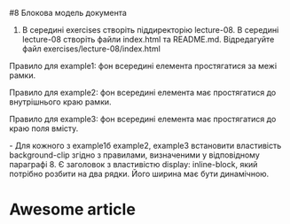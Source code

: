 #8 Блокова модель документа
1. В середині exercises створіть піддиректорію lecture-08. В середині lecture-08 створіть файли index.html та README.md.
Відредагуйте файл exercises/lecture-08/index.html
<!DOCTYPE html>
<html lang="en">
<head>
    <meta charset="UTF-8">
    <meta name="viewport" content="width=device-width, initial-scale=1.0">
    <title>Document</title>
	<style>
	.box{ 
		padding-top:    10px; 
		padding-right:  20px; 
		padding-bottom: 25px; 
		padding-left:   20px;  

		margin-top:    25px; 
		margin-right:  20px; 
		margin-bottom: 25px; 
		margin-left:   20px;  

	}
	</style>
</head>
<body>
   <div class="box"></div>
</body>
</html>
- Перепишіть властивості padding та margin за допомогою скороченого синтаксу
2. Обчислити ширину елемента .box
.box{ 
  width: 300px; 
  padding: 10px; 
  border: dashed 2px green;
}
.box{ 
  width: 300px; 
  padding: 10px; 
  border: dashed 2px green;
}
3. Обчислити ширину і висоту елемента .first-box
<body>
   <div class="first-box"></div>
</body>
.first-box {
  width: 200px;
  height: 100px;
  border: 8px solid blue;
  padding: 20px;
  background: yellow;
  
}
4. Обчислити ширину і висоту елемента .second-box
<body>
   <div class="second-box"></div>
</body>
.second-box {
  width: 200px;
  height: 100px;
  border: 8px solid blue;
  background: yellow;
}
5. Обчислити ширину елемента div
div{
  box-sizing:content-box;
  width: 200px;
  border: 8px solid blue;
  padding: 20px;
  background: yellow;
}
6. Обчислити ширину контенту елемента div
div{
  box-sizing:border-box;
  width: 200px;
  border: 8px solid blue;
  padding: 20px;
  background: yellow;
}
7. Маємо таку розмітку:
<style>
div {
  border: 10px dotted black;
  padding: 15px;
  background: lightblue;
}
</style>
</head>
<body>
  <div id="example1">
    <p>Правило для example1: фон всередині елемента простягатися за межі рамки.</p>
  </div>

  <div id="example2">
    <p>Правило для example2: фон всередині елемента має простягатися до внутрішнього краю рамки.</p>
  </div>

  <div id="example3">
    <p>Правило для example3: фон всередині елемента має простягатися до краю поля вмісту.</p>
  </div>
- Для кожного з example1б example2, example3 встановити властивість background-clip згідно з правилами, визначеними у відповідному параграфі
8. Є заголовок з властивістю display: inline-block, який потрібно розбити на два рядки. Його ширина має бути динамічною.
<h1><span>Awesome article</span></h1>